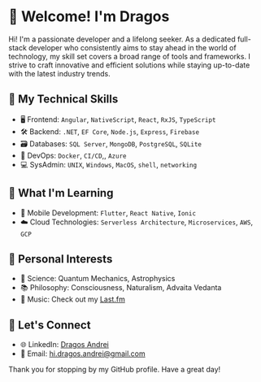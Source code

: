 # 🖖 Welcome! I'm Dragos

Hi! I'm a passionate developer and a lifelong seeker. As a dedicated full-stack developer who consistently aims to stay ahead in the world of technology, my skill set covers a broad range of tools and frameworks. I strive to craft innovative and efficient solutions while staying up-to-date with the latest industry trends.

## 🔧 My Technical Skills

- 🖥 Frontend: `Angular`, `NativeScript`, `React`, `RxJS`, `TypeScript`
- 🛠 Backend: `.NET`, `EF Core`, `Node.js`, `Express`, `Firebase`
- 🗃 Databases: `SQL Server`, `MongoDB`, `PostgreSQL`, `SQLite`
- 🚀 DevOps: `Docker`, `CI/CD`,, `Azure`
- 💻 SysAdmin: `UNIX`, `Windows`, `MacOS`, `shell`, `networking`

## 🌱 What I'm Learning

- 📱 Mobile Development: `Flutter`, `React Native`, `Ionic`
- ☁️ Cloud Technologies: `Serverless Architecture`, `Microservices`, `AWS`, `GCP`

## 🌟 Personal Interests

- 🧪 Science: Quantum Mechanics, Astrophysics
- 📚 Philosophy: Consciousness, Naturalism, Advaita Vedanta
- 🎼 Music: Check out my [Last.fm](https://www.last.fm/user/i_and_eye)

## 🤝 Let's Connect

- 🌐 LinkedIn: [Dragos Andrei](https://www.linkedin.com/in/dragos-andrei-iliescu-b3005117b/)
- 📧 Email: [hi.dragos.andrei@gmail.com](mailto:hi.dragos.andrei@gmail.com)

Thank you for stopping by my GitHub profile. Have a great day!
